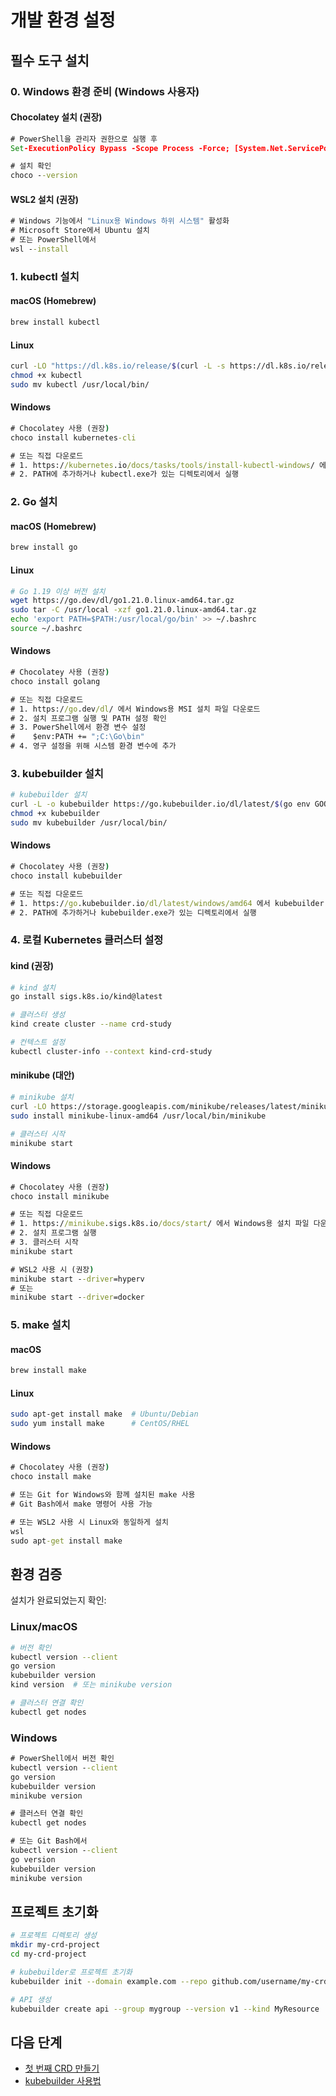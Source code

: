 # 개발 환경 설정

## 필수 도구 설치

### 0. Windows 환경 준비 (Windows 사용자)

#### Chocolatey 설치 (권장)
```cmd
# PowerShell을 관리자 권한으로 실행 후
Set-ExecutionPolicy Bypass -Scope Process -Force; [System.Net.ServicePointManager]::SecurityProtocol = [System.Net.ServicePointManager]::SecurityProtocol -bor 3072; iex ((New-Object System.Net.WebClient).DownloadString('https://community.chocolatey.org/install.ps1'))

# 설치 확인
choco --version
```

#### WSL2 설치 (권장)
```cmd
# Windows 기능에서 "Linux용 Windows 하위 시스템" 활성화
# Microsoft Store에서 Ubuntu 설치
# 또는 PowerShell에서
wsl --install
```

### 1. kubectl 설치

#### macOS (Homebrew)
```bash
brew install kubectl
```

#### Linux
```bash
curl -LO "https://dl.k8s.io/release/$(curl -L -s https://dl.k8s.io/release/stable.txt)/bin/linux/amd64/kubectl"
chmod +x kubectl
sudo mv kubectl /usr/local/bin/
```

#### Windows
```cmd
# Chocolatey 사용 (권장)
choco install kubernetes-cli

# 또는 직접 다운로드
# 1. https://kubernetes.io/docs/tasks/tools/install-kubectl-windows/ 에서 kubectl.exe 다운로드
# 2. PATH에 추가하거나 kubectl.exe가 있는 디렉토리에서 실행
```

### 2. Go 설치

#### macOS (Homebrew)
```bash
brew install go
```

#### Linux
```bash
# Go 1.19 이상 버전 설치
wget https://go.dev/dl/go1.21.0.linux-amd64.tar.gz
sudo tar -C /usr/local -xzf go1.21.0.linux-amd64.tar.gz
echo 'export PATH=$PATH:/usr/local/go/bin' >> ~/.bashrc
source ~/.bashrc
```

#### Windows
```cmd
# Chocolatey 사용 (권장)
choco install golang

# 또는 직접 다운로드
# 1. https://go.dev/dl/ 에서 Windows용 MSI 설치 파일 다운로드
# 2. 설치 프로그램 실행 및 PATH 설정 확인
# 3. PowerShell에서 환경 변수 설정
#    $env:PATH += ";C:\Go\bin"
# 4. 영구 설정을 위해 시스템 환경 변수에 추가
```

### 3. kubebuilder 설치

```bash
# kubebuilder 설치
curl -L -o kubebuilder https://go.kubebuilder.io/dl/latest/$(go env GOOS)/$(go env GOARCH)
chmod +x kubebuilder
sudo mv kubebuilder /usr/local/bin/
```

#### Windows
```cmd
# Chocolatey 사용 (권장)
choco install kubebuilder

# 또는 직접 다운로드
# 1. https://go.kubebuilder.io/dl/latest/windows/amd64 에서 kubebuilder.exe 다운로드
# 2. PATH에 추가하거나 kubebuilder.exe가 있는 디렉토리에서 실행
```

### 4. 로컬 Kubernetes 클러스터 설정

#### kind (권장)
```bash
# kind 설치
go install sigs.k8s.io/kind@latest

# 클러스터 생성
kind create cluster --name crd-study

# 컨텍스트 설정
kubectl cluster-info --context kind-crd-study
```

#### minikube (대안)
```bash
# minikube 설치
curl -LO https://storage.googleapis.com/minikube/releases/latest/minikube-linux-amd64
sudo install minikube-linux-amd64 /usr/local/bin/minikube

# 클러스터 시작
minikube start
```

#### Windows
```cmd
# Chocolatey 사용 (권장)
choco install minikube

# 또는 직접 다운로드
# 1. https://minikube.sigs.k8s.io/docs/start/ 에서 Windows용 설치 파일 다운로드
# 2. 설치 프로그램 실행
# 3. 클러스터 시작
minikube start

# WSL2 사용 시 (권장)
minikube start --driver=hyperv
# 또는
minikube start --driver=docker
```

### 5. make 설치

#### macOS
```bash
brew install make
```

#### Linux
```bash
sudo apt-get install make  # Ubuntu/Debian
sudo yum install make      # CentOS/RHEL
```

#### Windows
```cmd
# Chocolatey 사용 (권장)
choco install make

# 또는 Git for Windows와 함께 설치된 make 사용
# Git Bash에서 make 명령어 사용 가능

# 또는 WSL2 사용 시 Linux와 동일하게 설치
wsl
sudo apt-get install make
```

## 환경 검증

설치가 완료되었는지 확인:

### Linux/macOS
```bash
# 버전 확인
kubectl version --client
go version
kubebuilder version
kind version  # 또는 minikube version

# 클러스터 연결 확인
kubectl get nodes
```

### Windows
```cmd
# PowerShell에서 버전 확인
kubectl version --client
go version
kubebuilder version
minikube version

# 클러스터 연결 확인
kubectl get nodes

# 또는 Git Bash에서
kubectl version --client
go version
kubebuilder version
minikube version
```

## 프로젝트 초기화

```bash
# 프로젝트 디렉토리 생성
mkdir my-crd-project
cd my-crd-project

# kubebuilder로 프로젝트 초기화
kubebuilder init --domain example.com --repo github.com/username/my-crd-project

# API 생성
kubebuilder create api --group mygroup --version v1 --kind MyResource
```

## 다음 단계

- [첫 번째 CRD 만들기](./03-first-crd.md)
- [kubebuilder 사용법](./04-kubebuilder-guide.md)
